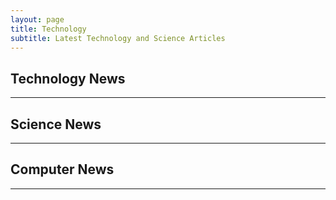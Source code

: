 ```yaml
---
layout: page
title: Technology
subtitle: Latest Technology and Science Articles
---
```


<!-- publish0x technology tags articles -->
<h2>Technology News</h2><hr/>
<script src="https://www.publish0x.com/widget/code"></script><publish0x-posts-widget aff="4zbqpvkapr" posts-number="6" content-type="tag" content-ids="315,14602,2429,2432"></publish0x-posts-widget>

<!-- publish0x science tags articles -->
<h2>Science News</h2><hr/>
<script src="https://www.publish0x.com/widget/code"></script><publish0x-posts-widget aff="4zbqpvkapr" posts-number="6" content-type="tag" content-ids="314,380,9532"></publish0x-posts-widget>

<!-- publish0x computer tags articles -->
<h2>Computer News</h2><hr/>
<script src="https://www.publish0x.com/widget/code"></script><publish0x-posts-widget aff="4zbqpvkapr" posts-number="6" content-type="tag" content-ids="214,3016,951"></publish0x-posts-widget>
